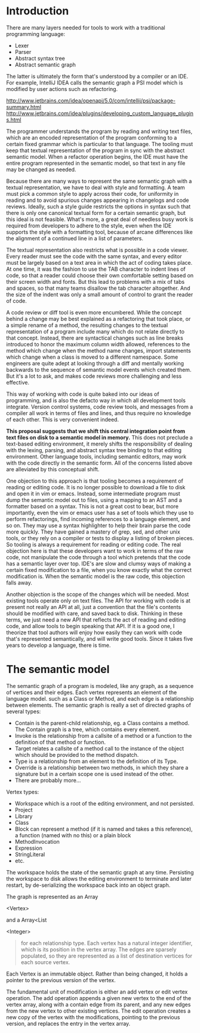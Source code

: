 # Introduction #

There are many layers needed for tools to work with a traditional programming language:
  * Lexer
  * Parser
  * Abstract syntax tree
  * Abstract semantic graph

The latter is ultimately the form that's understood by a compiler or an IDE. For example, IntelliJ IDEA calls the semantic graph a PSI model which is modified by user actions such as refactoring.

http://www.jetbrains.com/idea/openapi/5.0/com/intellij/psi/package-summary.html
http://www.jetbrains.com/idea/plugins/developing_custom_language_plugins.html

The programmer understands the program by reading and writing text files, which are an encoded representation of the program conforming to a certain fixed grammar which is particular to that language. The tooling must keep that textual representation of the program in sync with the abstract semantic model. When a refactor operation begins, the IDE must have the entire program represented in the semantic model, so that text in any file may be changed as needed.

Because there are many ways to represent the same semantic graph with a textual representation, we have to deal with style and formatting. A team must pick a common style to apply across their code, for uniformity in reading and to avoid spurious changes appearing in changelogs and code reviews. Ideally, such a style guide restricts the options in syntax such that there is only one canonical textual form for a certain semantic graph, but this ideal is not feasible. What's more, a great deal of needless busy work is required from developers to adhere to the style, even when the IDE supports the style with a formatting tool, because of arcane differences like the alignment of a continued line in a list of parameters.

The textual representation also restricts what is possible in a code viewer. Every reader must see the code with the same syntax, and every editor must be largely based on a text area in which the act of coding takes place. At one time, it was the fashion to use the TAB character to indent lines of code, so that a reader could choose their own comfortable setting based on their screen width and fonts. But this lead to problems with a mix of tabs and spaces, so that many teams disallow the tab character altogether. And the size of the indent was only a small amount of control to grant the reader of code.

A code review or diff tool is even more encumbered. While the concept behind a change may be best explained as a refactoring that took place, or a simple rename of a method, the resulting changes to the textual representation of a program include many which do not relate directly to that concept. Instead, there are syntactical changes such as line breaks introduced to honor the maximum column width allowed, references to the method which change when the method name changes, import statements which change when a class is moved to a different namespace. Some engineers are quite adept at looking through a diff and mentally working backwards to the sequence of semantic model events which created them. But it's a lot to ask, and makes code reviews more challenging and less effective.

This way of working with code is quite baked into our ideas of programming, and is also the defacto way in which all development tools integrate. Version control systems, code review tools, and messages from a compiler all work in terms of files and lines, and thus require no knowledge of each other. This is very convenient indeed.

**This proposal suggests that we shift this central integration point from text files on disk to a semantic model in memory.** This does not preclude a text-based editing environment, it merely shifts the responsibility of dealing with the lexing, parsing, and abstract syntax tree binding to that editing environment. Other language tools, including semantic editors, may work with the code directly in the semantic form. All of the concerns listed above are alleviated by this conceptual shift.

One objection to this approach is that tooling becomes a requirement of reading or editing code. It is no longer possible to download a file to disk and open it in vim or emacs. Instead, some intermediate program must dump the semantic model out to files, using a mapping to an AST and a formatter based on a syntax. This is not a great cost to bear, but more importantly, even the vim or emacs user has a set of tools which they use to perform refactorings, find incoming references to a language element, and so on. They may use a syntax highlighter to help their brain parse the code more quickly. They have gained a mastery of grep, sed, and other unix tools, or they rely on a compiler or tests to display a listing of broken pieces. So tooling is always a requirement for reading or editing code. The real objection here is that these developers want to work in terms of the raw code, not manipulate the code through a tool which pretends that the code has a semantic layer over top. IDE's are slow and clumsy ways of making a certain fixed modification to a file, when you know exactly what the correct modification is. When the semantic model is the raw code, this objection falls away.

Another objection is the scope of the changes which will be needed. Most existing tools operate only on text files. The API for working with code is at present not really an API at all, just a convention that the file's contents should be modified with care, and saved back to disk. Thinking in these terms, we just need a new API that reflects the act of reading and editing code, and allow tools to begin speaking that API. If it is a good one, I theorize that tool authors will enjoy how easily they can work with code that's represented semantically, and will write good tools. Since it takes five years to develop a language, there is time.

# The semantic model #

The semantic graph of a program is modeled, like any graph, as a sequence of vertices and their edges. Each vertex represents an element of the language model. such as a Class or Method, and each edge is a relationship between elements. The semantic graph is really a set of directed graphs of several types:
  * Contain is the parent-child relationship, eg. a Class contains a method. The Contain graph is a tree, which contains every element.
  * Invoke is the relationship from a callsite of a method or a function to the definition of that method or function.
  * Target relates a callsite of a method call to the instance of the object which should be provided to the method dispatch.
  * Type is a relationship from an element to the definition of its Type.
  * Override is a relationship between two methods, in which they share a signature but in a certain scope one is used instead of the other.
  * There are probably more...

Vertex types:
  * Workspace which is a root of the editing environment, and not persisted.
  * Project
  * Library
  * Class
  * Block can represent a method (if it is named and takes a this reference), a function (named with no this) or a plain block
  * MethodInvocation
  * Expression
  * StringLiteral
  * etc.

The workspace holds the state of the semantic graph at any time. Persisting the workspace to disk allows the editing environment to terminate and later restart, by de-serializing the workspace back into an object graph.

The graph is represented as an Array

&lt;Vertex&gt;

 and a Array<List

&lt;Integer&gt;

> for each relationship type. Each vertex has a natural integer identifier, which is its position in the vertex array. The edges are sparsely populated, so they are represented as a list of  destination vertices for each source vertex.

Each Vertex is an immutable object. Rather than being changed, it holds a pointer to the previous version of the vertex.

The fundamental unit of modification is either an add vertex or edit vertex operation. The add operation appends a given new vertex to the end of the vertex array, along with a contain edge from its parent, and any new edges from the new vertex to other existing vertices. The edit operation creates a new copy of the vertex with the modifications, pointing to the previous version, and replaces the entry in the vertex array.
